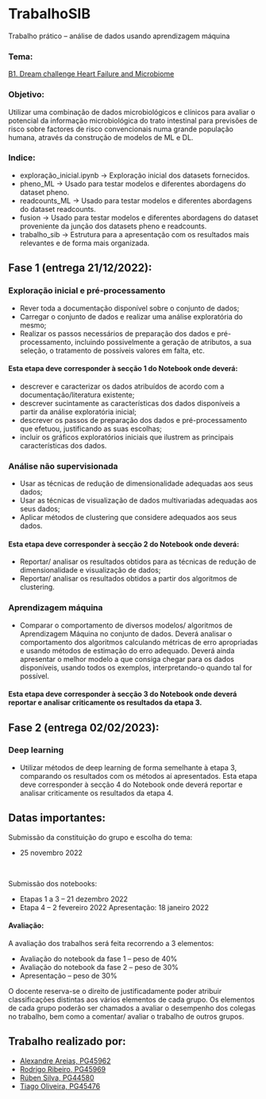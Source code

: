 # TrabalhoSIB
Trabalho	prático – análise	de	dados usando	aprendizagem	máquina
### Tema:
[B1. Dream challenge Heart Failure and Microbiome](https://www.synapse.org/#!Synapse:syn27130803/wiki/619274) 

### Objetivo: 
Utilizar uma combinação de dados microbiológicos e clínicos para avaliar o potencial da informação microbiológica do trato intestinal para previsões de risco sobre factores de risco convencionais numa grande população humana, através da construção de modelos de ML e DL.

### Indice:
* exploração_inicial.ipynb -> Exploração inicial dos datasets fornecidos. 
* pheno_ML -> Usado para testar modelos e diferentes abordagens do dataset pheno.
* readcounts_ML -> Usado para testar modelos e diferentes abordagens do dataset readcounts.
* fusion -> Usado para testar modelos e diferentes abordagens do dataset proveniente da junção dos datasets pheno e readcounts.
* trabalho_sib -> Estrutura para a apresentação com os resultados mais relevantes e de forma mais organizada.


## Fase 1 (entrega 21/12/2022):
### Exploração inicial e pré-processamento
* Rever toda a documentação disponível sobre o conjunto de dados;
* Carregar o conjunto de dados e realizar uma análise exploratória do mesmo;
* Realizar os passos necessários de preparação dos dados e pré-processamento, incluindo possivelmente a geração de atributos, a sua seleção, o tratamento de possíveis valores em falta, etc.
#### Esta etapa deve corresponder à secção 1 do Notebook onde deverá:
* descrever e caracterizar os dados atribuídos de acordo com a documentação/literatura existente;
* descrever sucintamente as características dos dados disponíveis a partir da análise exploratória inicial;
* descrever os passos de preparação dos dados e pré-processamento que efetuou, justificando as suas escolhas;
* incluir os gráficos exploratórios iniciais que ilustrem as principais características dos dados.

### Análise não supervisionada
* Usar as técnicas de redução de dimensionalidade adequadas aos seus dados;
* Usar as técnicas de visualização de dados multivariadas adequadas aos seus dados;
* Aplicar métodos de clustering que considere adequados aos seus dados. 
#### Esta etapa deve corresponder à secção 2 do Notebook onde deverá:
* Reportar/ analisar os resultados obtidos para as técnicas de redução de dimensionalidade e visualização de dados;
* Reportar/ analisar os resultados obtidos a partir dos algoritmos de clustering.

### Aprendizagem máquina
* Comparar o comportamento de diversos modelos/ algoritmos de Aprendizagem Máquina no conjunto de dados. Deverá analisar o comportamento dos algoritmos calculando métricas de erro apropriadas e usando métodos de estimação do erro adequado. Deverá ainda apresentar o melhor modelo a que consiga chegar para os dados disponíveis, usando todos os exemplos, interpretando-o quando tal for possível.
#### Esta etapa deve corresponder à secção 3 do Notebook onde deverá reportar e analisar criticamente os resultados da etapa 3.

## Fase 2 (entrega 02/02/2023):
### Deep learning
* Utilizar métodos de deep learning de forma semelhante à etapa 3, comparando os resultados com os métodos aí apresentados.
Esta etapa deve corresponder à secção 4 do Notebook onde deverá reportar e analisar
criticamente os resultados da etapa 4.

## Datas importantes:
Submissão da constituição do grupo e escolha do tema: 
* 25 novembro 2022
</br>

Submissão dos notebooks:
* Etapas 1 a 3 – 21 dezembro 2022
* Etapa 4 – 2 fevereiro 2022
Apresentação: 18 janeiro 2022
#### Avaliação:
A avaliação dos trabalhos será feita recorrendo a 3 elementos:
* Avaliação do notebook da fase 1 – peso de 40%
* Avaliação do notebook da fase 2 – peso de 30%
* Apresentação – peso de 30%

O docente reserva-se o direito de justificadamente poder atribuir classificações
distintas aos vários elementos de cada grupo. Os elementos de cada grupo poderão ser
chamados a avaliar o desempenho dos colegas no trabalho, bem como a comentar/
avaliar o trabalho de outros grupos.


## Trabalho realizado por:
- [Alexandre Areias, PG45962](https://github.com/areias03)
- [Rodrigo Ribeiro, PG45969](https://github.com/Rodrigo-Ribeiro26)
- [Rúben Silva, PG44580](https://github.com/RubenPTFCP)
- [Tiago Oliveira, PG45476](https://github.com/Malavita02)
